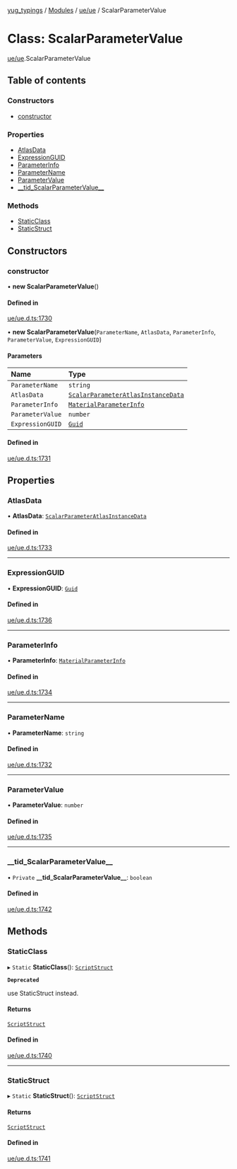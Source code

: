 [yug_typings](../README.md) / [Modules](../modules.md) / [ue/ue](../modules/ue_ue.md) / ScalarParameterValue

# Class: ScalarParameterValue

[ue/ue](../modules/ue_ue.md).ScalarParameterValue

## Table of contents

### Constructors

- [constructor](ue_ue.ScalarParameterValue.md#constructor)

### Properties

- [AtlasData](ue_ue.ScalarParameterValue.md#atlasdata)
- [ExpressionGUID](ue_ue.ScalarParameterValue.md#expressionguid)
- [ParameterInfo](ue_ue.ScalarParameterValue.md#parameterinfo)
- [ParameterName](ue_ue.ScalarParameterValue.md#parametername)
- [ParameterValue](ue_ue.ScalarParameterValue.md#parametervalue)
- [\_\_tid\_ScalarParameterValue\_\_](ue_ue.ScalarParameterValue.md#__tid_scalarparametervalue__)

### Methods

- [StaticClass](ue_ue.ScalarParameterValue.md#staticclass)
- [StaticStruct](ue_ue.ScalarParameterValue.md#staticstruct)

## Constructors

### constructor

• **new ScalarParameterValue**()

#### Defined in

[ue/ue.d.ts:1730](https://github.com/YugMetaverse/yug_typings/blob/25cad34/ue/ue.d.ts#L1730)

• **new ScalarParameterValue**(`ParameterName`, `AtlasData`, `ParameterInfo`, `ParameterValue`, `ExpressionGUID`)

#### Parameters

| Name | Type |
| :------ | :------ |
| `ParameterName` | `string` |
| `AtlasData` | [`ScalarParameterAtlasInstanceData`](ue_ue.ScalarParameterAtlasInstanceData.md) |
| `ParameterInfo` | [`MaterialParameterInfo`](ue_ue.MaterialParameterInfo.md) |
| `ParameterValue` | `number` |
| `ExpressionGUID` | [`Guid`](ue_ue_s.Guid.md) |

#### Defined in

[ue/ue.d.ts:1731](https://github.com/YugMetaverse/yug_typings/blob/25cad34/ue/ue.d.ts#L1731)

## Properties

### AtlasData

• **AtlasData**: [`ScalarParameterAtlasInstanceData`](ue_ue.ScalarParameterAtlasInstanceData.md)

#### Defined in

[ue/ue.d.ts:1733](https://github.com/YugMetaverse/yug_typings/blob/25cad34/ue/ue.d.ts#L1733)

___

### ExpressionGUID

• **ExpressionGUID**: [`Guid`](ue_ue_s.Guid.md)

#### Defined in

[ue/ue.d.ts:1736](https://github.com/YugMetaverse/yug_typings/blob/25cad34/ue/ue.d.ts#L1736)

___

### ParameterInfo

• **ParameterInfo**: [`MaterialParameterInfo`](ue_ue.MaterialParameterInfo.md)

#### Defined in

[ue/ue.d.ts:1734](https://github.com/YugMetaverse/yug_typings/blob/25cad34/ue/ue.d.ts#L1734)

___

### ParameterName

• **ParameterName**: `string`

#### Defined in

[ue/ue.d.ts:1732](https://github.com/YugMetaverse/yug_typings/blob/25cad34/ue/ue.d.ts#L1732)

___

### ParameterValue

• **ParameterValue**: `number`

#### Defined in

[ue/ue.d.ts:1735](https://github.com/YugMetaverse/yug_typings/blob/25cad34/ue/ue.d.ts#L1735)

___

### \_\_tid\_ScalarParameterValue\_\_

• `Private` **\_\_tid\_ScalarParameterValue\_\_**: `boolean`

#### Defined in

[ue/ue.d.ts:1742](https://github.com/YugMetaverse/yug_typings/blob/25cad34/ue/ue.d.ts#L1742)

## Methods

### StaticClass

▸ `Static` **StaticClass**(): [`ScriptStruct`](ue_ue.ScriptStruct.md)

**`Deprecated`**

use StaticStruct instead.

#### Returns

[`ScriptStruct`](ue_ue.ScriptStruct.md)

#### Defined in

[ue/ue.d.ts:1740](https://github.com/YugMetaverse/yug_typings/blob/25cad34/ue/ue.d.ts#L1740)

___

### StaticStruct

▸ `Static` **StaticStruct**(): [`ScriptStruct`](ue_ue.ScriptStruct.md)

#### Returns

[`ScriptStruct`](ue_ue.ScriptStruct.md)

#### Defined in

[ue/ue.d.ts:1741](https://github.com/YugMetaverse/yug_typings/blob/25cad34/ue/ue.d.ts#L1741)
